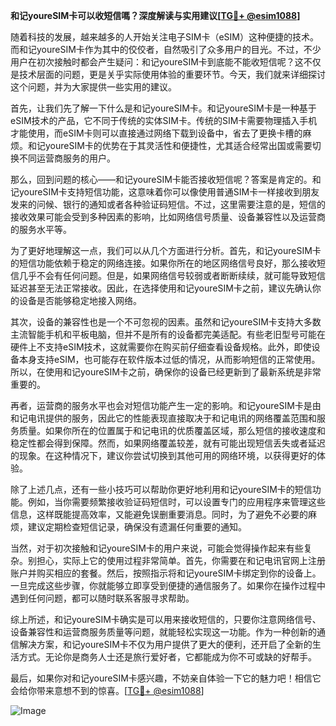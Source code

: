 **和记youreSIM卡可以收短信嗎？深度解读与实用建议[[TG💪+ @esim1088](https://t.me/s/esim1088)]**

随着科技的发展，越来越多的人开始关注电子SIM卡（eSIM）这种便捷的技术。而和记youreSIM卡作为其中的佼佼者，自然吸引了众多用户的目光。不过，不少用户在初次接触时都会产生疑问：和记youreSIM卡到底能不能收短信呢？这不仅是技术层面的问题，更是关乎实际使用体验的重要环节。今天，我们就来详细探讨这个问题，并为大家提供一些实用的建议。

首先，让我们先了解一下什么是和记youreSIM卡。和记youreSIM卡是一种基于eSIM技术的产品，它不同于传统的实体SIM卡。传统的SIM卡需要物理插入手机才能使用，而eSIM卡则可以直接通过网络下载到设备中，省去了更换卡槽的麻烦。和记youreSIM卡的优势在于其灵活性和便捷性，尤其适合经常出国或需要切换不同运营商服务的用户。

那么，回到问题的核心——和记youreSIM卡能否接收短信呢？答案是肯定的。和记youreSIM卡支持短信功能，这意味着你可以像使用普通SIM卡一样接收到朋友发来的问候、银行的通知或者各种验证码短信。不过，这里需要注意的是，短信的接收效果可能会受到多种因素的影响，比如网络信号质量、设备兼容性以及运营商的服务水平等。

为了更好地理解这一点，我们可以从几个方面进行分析。首先，和记youreSIM卡的短信功能依赖于稳定的网络连接。如果你所在的地区网络信号良好，那么接收短信几乎不会有任何问题。但是，如果网络信号较弱或者断断续续，就可能导致短信延迟甚至无法正常接收。因此，在选择使用和记youreSIM卡之前，建议先确认你的设备是否能够稳定地接入网络。

其次，设备的兼容性也是一个不可忽视的因素。虽然和记youreSIM卡支持大多数主流智能手机和平板电脑，但并不是所有的设备都完美适配。有些老旧型号可能在硬件上不支持eSIM技术，这就需要你在购买前仔细查看设备规格。此外，即使设备本身支持eSIM，也可能存在软件版本过低的情况，从而影响短信的正常使用。所以，在使用和记youreSIM卡之前，确保你的设备已经更新到了最新系统是非常重要的。

再者，运营商的服务水平也会对短信功能产生一定的影响。和记youreSIM卡是由和记电讯提供的服务，因此它的性能表现直接取决于和记电讯的网络覆盖范围和服务质量。如果你所在的位置属于和记电讯的优质覆盖区域，那么短信的接收速度和稳定性都会得到保障。然而，如果网络覆盖较差，就有可能出现短信丢失或者延迟的现象。在这种情况下，建议你尝试切换到其他可用的网络环境，以获得更好的体验。

除了上述几点，还有一些小技巧可以帮助你更好地利用和记youreSIM卡的短信功能。例如，当你需要频繁接收验证码短信时，可以设置专门的应用程序来管理这些信息，这样既能提高效率，又能避免误删重要消息。同时，为了避免不必要的麻烦，建议定期检查短信记录，确保没有遗漏任何重要的通知。

当然，对于初次接触和记youreSIM卡的用户来说，可能会觉得操作起来有些复杂。别担心，实际上它的使用过程非常简单。首先，你需要在和记电讯官网上注册账户并购买相应的套餐。然后，按照指示将和记youreSIM卡绑定到你的设备上。一旦完成这些步骤，你就能够立即享受到便捷的通信服务了。如果你在操作过程中遇到任何问题，都可以随时联系客服寻求帮助。

综上所述，和记youreSIM卡确实是可以用来接收短信的，只要你注意网络信号、设备兼容性和运营商服务质量等问题，就能轻松实现这一功能。作为一种创新的通信解决方案，和记youreSIM卡不仅为用户提供了更大的便利，还开启了全新的生活方式。无论你是商务人士还是旅行爱好者，它都能成为你不可或缺的好帮手。

最后，如果你对和记youreSIM卡感兴趣，不妨亲自体验一下它的魅力吧！相信它会给你带来意想不到的惊喜。[[TG💪+ @esim1088](https://t.me/s/esim1088)] 

![Image](https://i.postimg.cc/4NQfJmqS/Snipaste-2025-05-13-00-14-12.png)